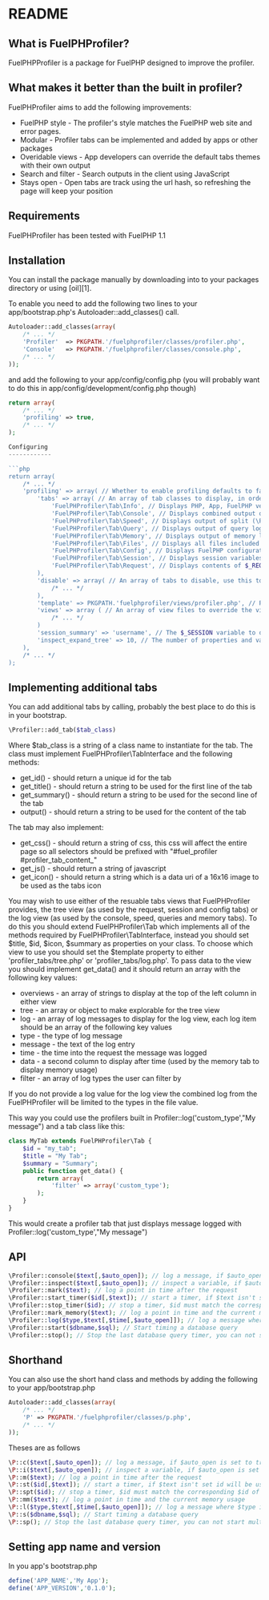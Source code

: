 README
======

What is FuelPHProfiler?
-----------------

FuelPHPProfiler is a package for FuelPHP designed to improve the profiler.

What makes it better than the built in profiler?
-------------------------------------------------

FuelPHProfiler aims to add the following improvements:

 * FuelPHP style - The profiler's style matches the FuelPHP web site and error pages.
 * Modular - Profiler tabs can be implemented and added by apps or other packages
 * Overidable views - App developers can override the default tabs themes with their own output
 * Search and filter - Search outputs in the client using JavaScript
 * Stays open - Open tabs are track using the url hash, so refreshing the page will keep your position

Requirements
------------

FuelPHProfiler has been tested with FuelPHP 1.1

Installation
------------

You can install the package manually by downloading into to your packages directory or using [oil][1].

To enable you need to add the following two lines to your app/bootstrap.php's Autoloader::add_classes() call.

```php
Autoloader::add_classes(array(
	/* ... */
	'Profiler'	=> PKGPATH.'/fuelphprofiler/classes/profiler.php',
	'Console' 	=> PKGPATH.'/fuelphprofiler/classes/console.php',
	/* ... */
));

```

and add the following to your app/config/config.php (you will probably want to do this in app/config/development/config.php though)


```php
return array(
	/* ... */
	'profiling' => true,
	/* ... */
);

Configuring
------------

```php
return array(
	/* ... */
	'profiling' => array( // Whether to enable profiling defaults to false
		'tabs' => array( // An array of tab classes to display, in order. Implementing this will prevent other packages' profiler tabs from automatically appearing and you will have to add them to this array manually.
			'FuelPHProfiler\Tab\Info', // Displays PHP, App, FuelPHP version and env in summary. Displays searchable result of phpinfo() in content.
			'FuelPHProfiler\Tab\Console', // Displays combined output of profiler logs.
			'FuelPHProfiler\Tab\Speed', // Displays output of split (\Profiler::mark()) and timer (\Profiler::start_timer(),\Profiler::stop_timer()) logs
			'FuelPHProfiler\Tab\Query', // Displays output of query log (\Profiler::start(),\Profiler::stop())
			'FuelPHProfiler\Tab\Memory', // Displays output of memory log (\Profiler::start_memory())
			'FuelPHProfiler\Tab\Files', // Displays all files included
			'FuelPHProfiler\Tab\Config', // Displays FuelPHP configuration array
			'FuelPHProfiler\Tab\Session', // Displays session variables
			'FuelPHProfiler\Tab\Request', // Displays contents of $_REQUEST ($_POST, $_GET,$_COOKIE merged)
		),
		'disable' => array( // An array of tabs to disable, use this to control visible tabs with out worrying about custom package tabs appearing in the profiler
			/* ... */
		),
		'template' => PKGPATH.'fuelphprofiler/views/profiler.php', // Path to the main profile template file to be inserted before the closing body tag.
		'views' => array ( // An array of view files to override the view files for each tab where the key is the tab class and the value is the file name inside your app's view dir
			/* ... */
		)
		'session_summary' => 'username', // The $_SESSION variable to display in the session tab summary, if the variable is not set will display 'anonymous'. Set to false to display the number of items instead.
		'inspect_expand_tree' => 10, // The number of properties and values for which inspected objects and arrays should start closed. Set to false to start closed what ever, and true to start opened whatever, defaults to false.
	),
	/* ... */
);
```

Implementing additional tabs
----------------------------

You can add additional tabs by calling, probably the best place to do this is in your bootstrap.

```php
\Profiler::add_tab($tab_class)
```

Where $tab_class is a string of a class name to instantiate for the tab. The class must implement FuelPHProfiler\TabInterface and the following methods:
 * get_id() - should return a unique id for the tab
 * get_title() - should return a string to be used for the first line of the tab
 * get_summary() - should return a string to be used for the second line of the tab
 * output() - should return a string to be used for the content of the tab

The tab may also implement:
 * get_css() - should return a string of css, this css will affect the entire page so all selectors should be prefixed with "#fuel_profiler #profiler_tab_content_<return value of get_id>"
 * get_js() - should return a string of javascript
 * get_icon() - should return a string which is a data uri of a 16x16 image to be used as the tabs icon

You may wish to use either of the resuable tabs views that FuelPHProfiler provides, the tree view (as used by the request, session and config tabs) or the log view (as used by the console, speed, queries and memory tabs). To do this you should extend FuelPHProfiler\Tab which implements all of the methods required by FuelPHProfiler\TabInterface, instead you should set $title, $id, $icon, $summary as properties on your class. To choose which view to use you should set the $template property to either 'profiler_tabs/tree.php' or 'profiler_tabs/log.php'. To pass data to the view you should implement get_data() and it should return an array with the following key values:
 * overviews - an array of strings to display at the top of the left column in either view
 * tree - an array or object to make explorable for the tree view
 * log - an array of log messages to display for the log view, each log item should be an array of the following key values
  * type - the type of log message
  * message - the text of the log entry
  * time - the time into the request the message was logged
  * data - a second column to display after time (used by the memory tab to display memory usage)
 * filter - an array of log types the user can filter by

If you do not provide a log value for the log view the combined log from the FuelPHProfiler will be limited to the types in the file value.

This way you could use the profilers built in Profiler::log('custom_type',"My message") and a tab class like this:

```php
class MyTab extends FuelPHProfiler\Tab {
	$id = "my_tab";
	$title = "My Tab";
	$summary = "Summary";
	public function get_data() {
		return array(
			'filter' => array('custom_type');
		);
	}
}
```

This would create a profiler tab that just displays message logged with Profiler::log('custom_type',"My message")

API
---

```php
\Profiler::console($text[,$auto_open]); // log a message, if $auto_open is set to true the profiler will automatically open and if a single log message type is set to auto open it will filter by that type, defaults to false
\Profiler::inspect($text[,$auto_open]); // inspect a variable, if $auto_open is set to true the profiler will automatically open and if a single log message type is set to auto open it will filter by that type, defaults to true
\Profiler::mark($text); // log a point in time after the request
\Profiler::start_timer($id[,$text]); // start a timer, if $text isn't set id will be used
\Profiler::stop_timer($id); // stop a timer, $id must match the corresponding $id of the start_timer call
\Profiler::mark_memory($text); // log a point in time and the current memory usage
\Profiler::log($type,$text[,$time[,$auto_open]]); // log a message where $type is the group of messages, $text is the message, if $time is not provided the current time will be used, if it is it should be a timestamp in seconds from the start of the request, if $auto_open is set to true the profiler will automatically open, defaults to false
\Profiler::start($dbname,$sql); // Start timing a database query
\Profiler::stop(); // Stop the last database query timer, you can not start multiple query timers
```

Shorthand
---------

You can also use the short hand class and methods by adding  the following to your app/bootstrap.php

```php
Autoloader::add_classes(array(
	/* ... */
	'P'	=> PKGPATH.'/fuelphprofiler/classes/p.php',
	/* ... */
));
```

Theses are as follows

```php
\P::c($text[,$auto_open]); // log a message, if $auto_open is set to true the profiler will automatically open and if a single log message type is set to auto open it will filter by that type, defaults to false
\P::i($text[,$auto_open]); // inspect a variable, if $auto_open is set to true the profiler will automatically open and if a single log message type is set to auto open it will filter by that type, defaults to true
\P::m($text); // log a point in time after the request
\P::st($id[,$text]); // start a timer, if $text isn't set id will be used
\P::spt($id); // stop a timer, $id must match the corresponding $id of the start_timer call
\P::mm($text); // log a point in time and the current memory usage
\P::l($type,$text[,$time[,$auto_open]]); // log a message where $type is the group of messages, $text is the message, if $time is not provided the current time will be used, if it is it should be a timestamp in seconds from the start of the request, if $auto_open is set to true the profiler will automatically open, defaults to false
\P::s($dbname,$sql); // Start timing a database query
\P::sp(); // Stop the last database query timer, you can not start multiple query timers
```

Setting app name and version
----------------------------

In you app's bootstrap.php

```php
define('APP_NAME','My App');
define('APP_VERSION','0.1.0');

```


